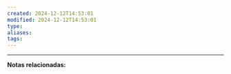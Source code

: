 ```yaml
---
created: 2024-12-12T14:53:01
modified: 2024-12-12T14:53:01
type: 
aliases: 
tags:
---
```



--- 
 **Notas relacionadas:**
 
